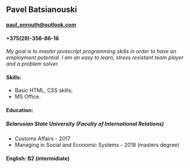 ## **Pavel Batsianouski**
#### paul_enrouth@outlook.com
#### +375(29)-356-86-16
*My goal is to master javascript programming skills in order to have an employment potential. I am an easy to learn, stress resistant team player and a problem solver.*
#### Skills: 
- Basic HTML, CSS skills; 
- MS Office.
#### Education:
##### Belarusian State University (Faculty of International Relations)
- Customs Affairs - 2017
- Managing in Social and Economic Systems - 2018 (masters degree)
#### English: B2 (intermidiate)

